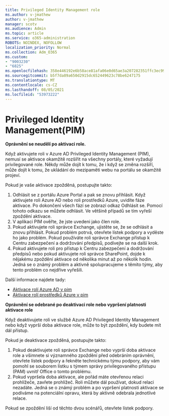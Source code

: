 ```yaml
---
title: Privileged Identity Management role
ms.author: v-jmathew
author: v-jmathew
manager: scotv
ms.audience: Admin
ms.topic: article
ms.service: o365-administration
ROBOTS: NOINDEX, NOFOLLOW
localization_priority: Normal
ms.collection: Adm_O365
ms.custom:
- "9003230"
- "6825"
ms.openlocfilehash: 358e446192e6b58ace81afa06e0d65ae3a207282351ffc3ec9975a24779951fb
ms.sourcegitcommit: b5f7da89a650d2915dc652449623c78be6247175
ms.translationtype: MT
ms.contentlocale: cs-CZ
ms.lasthandoff: 08/05/2021
ms.locfileid: "53973222"
---
```

# <a name="privileged-identity-managementpim-role"></a>Privileged Identity Management(PIM)

**Oprávnění se neudělí po aktivaci role.**

Když aktivujete roli v Azure AD Privileged Identity Management (PIM), nemusí se aktivace okamžitě rozšířit na všechny portály, které vyžadují privilegované role. Někdy může dojít k tomu, že i když se změna rozšíří, může dojít k tomu, že ukládání do mezipaměti webu na portálu se okamžitě projeví.

Pokud je vaše aktivace zpožděná, postupujte takto:

1. Odhlásit se z portálu Azure Portal a pak se znovu přihlásit. Když aktivujete roli Azure AD nebo roli prostředků Azure, uvidíte fáze aktivace. Po dokončení všech fází se zobrazí odkaz Odhlásit se. Pomocí tohoto odkazu se můžete odhlásit. Ve většině případů se tím vyřeší zpoždění aktivace.
2. V aplikaci PIM ověřte, že jste uvedeni jako člen role.
3. Pokud aktivujete roli správce Exchange, ujistěte se, že se odhlásit a znovu přihlásit. Pokud problém potrvá, otevřete lístek podpory a vyděste ho jako problém. Pokud používáte roli správce Exchange přístup k Centru zabezpečení a dodržování předpisů, podívejte se na další krok.
4. Pokud aktivujete roli pro přístup k Centru zabezpečení a dodržování předpisů nebo pokud aktivujete roli správce SharePoint, dojde k nějakému zpoždění aktivace od několika minut až po několik hodin. Jedná se o známý problém a aktivně spolupracujeme s těmito týmy, aby tento problém co nejdříve vyřešili.

Další informace najdete tady:

- [Aktivace rolí Azure AD v pim](https://docs.microsoft.com/azure/active-directory/privileged-identity-management/pim-how-to-activate-role?WT.mc_id=Portal-Microsoft_Azure_Support "https://docs.microsoft.com/azure/active-directory/privileged-identity-management/pim-how-to-activate-role?wt.mc_id=portal-microsoft_azure_support")
- [Aktivace rolí prostředků Azure v pim](https://docs.microsoft.com/azure/active-directory/privileged-identity-management/pim-resource-roles-activate-your-roles?WT.mc_id=Portal-Microsoft_Azure_Support "https://docs.microsoft.com/azure/active-directory/privileged-identity-management/pim-resource-roles-activate-your-roles?wt.mc_id=portal-microsoft_azure_support")

**Oprávnění se odebrané po deaktivaci role nebo vypršení platnosti aktivace role**

Když deaktivujete roli ve službě Azure AD Privileged Identity Management nebo když vyprší doba aktivace role, může to být zpoždění, kdy budete mít dál přístup.

Pokud je deaktivace zpožděná, postupujte takto:

1. Pokud deaktivujete roli správce Exchange nebo vyprší doba aktivace role a všimnete si významného zpoždění před odebráním oprávnění, otevřete lístek podpory a řekněte technickému týmu podpory, aby vám pomohl se souborem lístku s týmem správy privilegovaného přístupu (PAM) uvnitř Office o tomto problému.
2. Pokud vypršela doba aktivace, ale pořád máte otevřenou relaci prohlížeče, zavřete prohlížeč. Roli můžete dál používat, dokud relaci nezadáte. Jedná se o známý problém a po vypršení platnosti aktivace se podíváme na potenciální opravu, která by aktivně odebrala jednotlivé relace.

Pokud se zpoždění liší od těchto dvou scénářů, otevřete lístek podpory.
